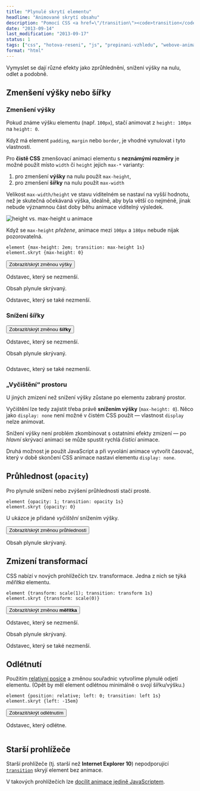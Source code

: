 ```yaml
---
title: "Plynulé skrytí elementu"
headline: "Animované skrytí obsahu"
description: "Pomocí CSS <a href=\"/transition\"><code>transition</code></a> je možné <a href=\"/zobrazit-skryt\">skrývání a odkrývání textu</a> plynule <a href='/animace'>animovat</a> (od IE 10)."
date: "2013-09-14"
last_modification: "2013-09-17"
status: 1
tags: ["css", "hotova-reseni", "js", "prepinani-vzhledu", "webove-animace"]
format: "html"
---
```


<p>Vymyslet se dají různé efekty jako zprůhlednění, snížení výšky na nulu, odlet a podobně.</p>

<script>
function prohodit(element, trida) {
	element.className = element.className == trida ? "" : trida;
}
</script>

<h2 id="zmenseni">Zmenšení výšky nebo šířky</h2>
<h3>Zmenšení výšky</h3>
<p>Pokud známe výšku elementu (např. <code>100px</code>), stačí animovat z <code>height: 100px</code> na <code>height: 0</code>.</p>
<p>Když má element <code>padding</code>, <code>margin</code> nebo <code>border</code>, je vhodné vynulovat i tyto vlastnosti.</p>
<p>Pro <b>čistě CSS</b> zmenšovací animaci elementu s <b>neznámými rozměry</b> je možné použít místo <code>width</code> či <code>height</code> jejich <code>max-*</code> varianty:</p>
<ol>
  <li>pro zmenšení <b>výšky</b> na nulu použít <code>max-height</code>,</li>
  <li>pro zmenšení <b>šířky</b> na nulu použít <code>max-width</code></li>
</ol>
<p>Velikost <code>max-width/height</code> ve stavu viditelném se nastaví na vyšší hodnotu, než je skutečná očekávaná výška, ideálně, aby byla větší co nejméně, jinak nebude významnou část doby běhu animace viditelný výsledek.</p>

<img src="/files/animace-skryt/max-height.png" alt="height vs. max-height u animace" class="border">

<p>Když se <code>max-height</code> <i>přežene</i>, animace mezi <code>100px</code> a <code>180px</code> nebude nijak pozorovatelná.</p>

<pre><code>element {max-height: 2em; transition: max-height 1s}
element.skryt {max-height: 0}
</code></pre>

<div class="live zmenseni">
  <div class=nezmenseny>
  <style>
    .zmenseni p.zmensit {max-height: 2em; overflow: hidden; transition: max-height 1s}
    .zmenseny p.zmensit {max-height: 0}
  </style>
  <button onclick="prohodit(this.parentNode, 'zmenseny')">Zobrazit/skrýt změnou výšky</button>
    <p>Odstavec, který se nezmenší.</p>
  <p class=zmensit>Obsah plynule skrývaný.</p>
    <p>Odstavec, který se také nezmenší.</p>
  </div>
</div>

<h3>Snížení šířky</h3>
<div class="live zuzeni">
  <div class=nezuzeny>
  <style>
    .zuzeni p.zmensit {max-width: 15em; height: 2em; overflow: hidden; white-space: nowrap; transition: max-width 1s}
    .zuzeny p.zmensit {max-width: 0}
  </style>
  <button onclick="prohodit(this.parentNode, 'zuzeny')">Zobrazit/skrýt změnou <b>šířky</b></button>
    <p>Odstavec, který se nezmenší.</p>
  <p class=zmensit>Obsah plynule skrývaný.</p>
    <p>Odstavec, který se také nezmenší.</p>
  </div>
</div>

<h3 id="vycisteni">„Vyčištění“ prostoru</h3>
<p>U jiných zmizení než snížení výšky zůstane po elementu zabraný prostor.</p>
<p>Vyčištění lze tedy zajistit třeba právě <b>snížením výšky</b> (<code>max-height: 0</code>). Něco jako <code>display: none</code> není možné v čistém CSS použít — vlastnost <code>display</code> nelze animovat.</p>
<p>Snížení výšky není problém zkombinovat s ostatními efekty zmizení — po <i>hlavní</i> skrývací animaci se může spustit rychlá <i>čisticí</i> animace.</p>
<p>Druhá možnost je použít JavaScript a při vyvolání animace vytvořit časovač, který v době skončení CSS animace nastaví elementu <code>display: none</code>.</p>

<h2 id="pruhlednost">Průhlednost (<code>opacity</code>)</h2>
<p>Pro plynulé snížení nebo zvýšení průhlednosti stačí prosté.</p>
<pre><code>element {opacity: 1; transition: opacity 1s}
element.skryt {opacity: 0}</code></pre>
<p>U ukázce je přidané <i>vyčištění</i> snížením výšky.</p>

<div class="live pruhlednost">
  <div class=nepruhledny>
  <style>
    .pruhlednost p {opacity: 1; max-height: 1.5em; margin: 1em 0; transition: opacity .5s .3s, max-height 1s, margin .8s .2s}
    .pruhledny p {opacity: 0; max-height: 0; margin: 0; transition: opacity .5s, max-height 1s .2s, margin .8s}
  </style>
  <button onclick="prohodit(this.parentNode, 'pruhledny')">Zobrazit/skrýt změnou průhlednosti</button>
  <p>Obsah plynule skrývaný.</p>
  </div>
</div>

<h2 id="transform-scale">Zmizení transformací</h2>
<p>CSS nabízí v nových prohlížečích tzv. transformace. Jedna z nich se týká <i>měřítka</i> elementu.</p>
<pre><code>element {transform: scale(1); transition: transform 1s}
element.skryt {transform: scale(0)}</code></pre>

<div class="live transformace">
  <div class=netransformovany>
  <style>
    .transformace p.zmensit {-webkit-transform: scale(1); -moz-transform: scale(1); transform: scale(1); transition: all .5s}
    .transformovany p.zmensit {-webkit-transform: scale(0); -moz-transform: scale(0); transform: scale(0)}
  </style>
  <button onclick="prohodit(this.parentNode, 'transformovany')">Zobrazit/skrýt změnou <b>měřítka</b></button>
    <p>Odstavec, který se nezmenší.</p>
  <p class=zmensit>Obsah plynule skrývaný.</p>
    <p>Odstavec, který se také nezmenší.</p>
  </div>
</div>


<h2 id="odlet">Odlétnutí</h2>
<p>Použitím <a href="/position#relative">relativní posice</a> a změnou souřadnic vytvoříme plynulé odjetí elementu. (Opět by měl element odlétnou minimálně o svojí šířku/výšku.)</p>
<pre><code>element {position: relative; left: 0; transition: left 1s}
element.skryt {left: -15em}</code></pre>

<div class="live odlet">
  <div class=neodletly style="overflow: hidden">
  <style>
    .odlet p {position: relative; left: 0; transition: left 1s}
    .odletly p {left: -15em}
  </style>
  <button onclick="prohodit(this.parentNode, 'odletly')">Zobrazit/skrýt odlétnutím</button>
    <p>Odstavec, který odlétne.</p>
  </div>
</div>

<h2 id="starsi-prohlizece">Starší prohlížeče</h2>
<p>Starší prohlížeče (tj. starší než <b>Internet Explorer 10</b>) nepodporující <a href="/transition"><code>transition</code></a> skryjí element bez animace.</p>
<p>V takových prohlížečích lze <a href="/animace#js">docílit animace jedině JavaScriptem</a>.</p>